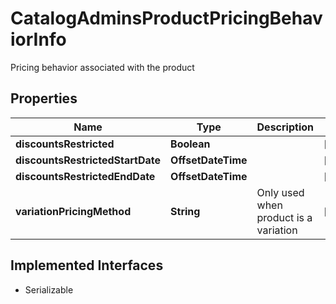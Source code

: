 

# CatalogAdminsProductPricingBehaviorInfo

Pricing behavior associated with the product

## Properties

| Name | Type | Description | Notes |
|------------ | ------------- | ------------- | -------------|
|**discountsRestricted** | **Boolean** |  |  [optional] |
|**discountsRestrictedStartDate** | **OffsetDateTime** |  |  [optional] |
|**discountsRestrictedEndDate** | **OffsetDateTime** |  |  [optional] |
|**variationPricingMethod** | **String** | Only used when product is a variation |  [optional] |


## Implemented Interfaces

* Serializable


